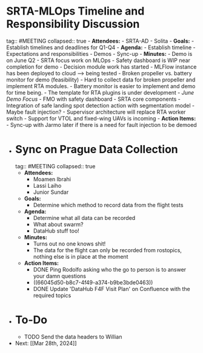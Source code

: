 # SRTA-MLOps Timeline and Responsibility Discussion
tag:: #MEETING
collapsed:: true
	- **Attendees:**
		- SRTA-AD
		- Solita
	- **Goals:**
		- Establish timelines and deadlines for Q1-Q4
	- **Agenda:**
		- Establish timeline
		- Expectations and responsibilities
		- Demos
		- Sync-up
	- **Minutes:**
		- Demo is on June Q2
		- SRTA focus work on MLOps
		- Safety dashboard is WIP near completion for demo
		- Decision module work has started
		- MLFlow instance has been deployed to cloud --> being tested
		- Broken propeller vs. battery monitor for demo (feasibility)
			- Hard to collect data for broken propeller and implement RTA modules.
			- Battery monitor is easier to implement and demo for time being.
		- The template for RTA plugins is under development
		- *June Demo Focus*
			- FMO with safety dashboard
			- SRTA core components
			- Integration of safe landing spot detection action with segmentation model
			- Maybe fault injection?
		- Supervisor architecture will replace RTA worker switch
		- Support for VTOL and fixed-wing UAVs is incoming
	- **Action Items:**
		- Sync-up with Jarmo later if there is a need for fault injection to be demoed
- # Sync on Prague Data Collection
  tag:: #MEETING
  collapsed:: true
	- **Attendees:**
		- Moamen Ibrahi
		- Lassi Laiho
		- Junior Sundar
	- **Goals:**
		- Determine which method to record data from the flight tests
	- **Agenda:**
		- Determine what all data can be recorded
		- What about swarm?
		- DataHub stuff too!
	- **Minutes:**
		- Turns out no one knows shit!
		- The data for the flight can only be recorded from rostopics, nothing else is in place at the moment
	- **Action Items:**
		- DONE Ping Rodolfo asking who the go to person is to answer your damn questions
		- ((66045d50-b8c7-4f49-a374-b9be3bde0463))
		- DONE Update 'DataHub F4F Visit Plan' on Confluence with the required topics
- # To-Do
	- TODO Send the data headers to Willian
- Next: [[Mar 28th, 2024]]